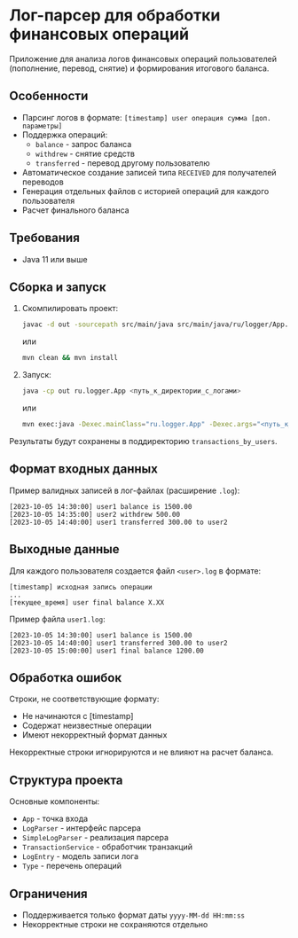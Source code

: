 # Лог-парсер для обработки финансовых операций

Приложение для анализа логов финансовых операций пользователей (пополнение, перевод, снятие) и формирования итогового баланса.

## Особенности

- Парсинг логов в формате: `[timestamp] user операция сумма [доп. параметры]`
- Поддержка операций: 
  - `balance` - запрос баланса
  - `withdrew` - снятие средств
  - `transferred` - перевод другому пользователю
- Автоматическое создание записей типа `RECEIVED` для получателей переводов
- Генерация отдельных файлов с историей операций для каждого пользователя
- Расчет финального баланса

## Требования

- Java 11 или выше

## Сборка и запуск

1. Скомпилировать проект:

   ```bash
   javac -d out -sourcepath src/main/java src/main/java/ru/logger/App.java
   ```
   
    или

    ```bash
    mvn clean && mvn install
    ```

2. Запуск:

   ```bash
   java -cp out ru.logger.App <путь_к_директории_с_логами>
   ```
   
    или

    ```bash
    mvn exec:java -Dexec.mainClass="ru.logger.App" -Dexec.args="<путь_к_директории_с_логами>"
    ```    

Результаты будут сохранены в поддиректорию `transactions_by_users`.

## Формат входных данных

Пример валидных записей в лог-файлах (расширение `.log`):
```
[2023-10-05 14:30:00] user1 balance is 1500.00
[2023-10-05 14:35:00] user2 withdrew 500.00
[2023-10-05 14:40:00] user1 transferred 300.00 to user2
```

## Выходные данные

Для каждого пользователя создается файл `<user>.log` в формате:
```
[timestamp] исходная запись операции
...
[текущее_время] user final balance X.XX
```

Пример файла `user1.log`:
```
[2023-10-05 14:30:00] user1 balance is 1500.00
[2023-10-05 14:40:00] user1 transferred 300.00 to user2
[2023-10-05 15:00:00] user1 final balance 1200.00
```

## Обработка ошибок

Строки, не соответствующие формату:
- Не начинаются с [timestamp]
- Содержат неизвестные операции
- Имеют некорректный формат данных

Некорректные строки игнорируются и не влияют на расчет баланса.

## Структура проекта

Основные компоненты:
- `App` - точка входа
- `LogParser` - интерфейс парсера
- `SimpleLogParser` - реализация парсера
- `TransactionService` - обработчик транзакций
- `LogEntry` - модель записи лога
- `Type` - перечень операций

## Ограничения

- Поддерживается только формат даты `yyyy-MM-dd HH:mm:ss`
- Некорректные строки не сохраняются отдельно
